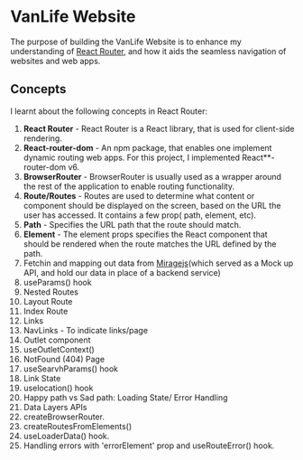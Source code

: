 # VanLife Website

The purpose of building the VanLife Website is to enhance my understanding of [React Router](https://www.reactrouter.com), and how it aids the seamless navigation of websites and web apps.

## Concepts

I learnt about the following concepts in React Router:

1. **React Router** - React Router is a React library, that is used for client-side rendering.
2. **React-router-dom** - An npm package, that enables one implement dynamic routing web apps. For this project, I implemented React\*\*-router-dom v6.
3. **BrowserRouter** - BrowserRouter is usually used as a wrapper around the rest of the application to enable routing functionality.
4. **Route/Routes** - Routes are used to determine what content or component should be displayed on the screen, based on the URL the user has accessed. It contains a few prop( path, element, etc).
5. **Path** - Specifies the URL path that the route should match.
6. **Element** - The element props specifies the React component that should be rendered when the route matches the URL defined by the path.
7. Fetchin and mapping out data from [Miragejs](https://www.miragejs.com)(which served as a Mock up API, and hold our data in place of a backend service)
8. useParams() hook
9. Nested Routes
10. Layout Route
11. Index Route
12. Links
13. NavLinks - To indicate links/page
14. Outlet component
15. useOutletContext()
16. NotFound (404) Page
17. useSearvhParams() hook
18. Link State
19. uselocation() hook
20. Happy path vs Sad path: Loading State/ Error Handling
21. Data Layers APIs
22. createBrowserRouter.
23. createRoutesFromElements()
24. useLoaderData() hook.
25. Handling errors with 'errorElement' prop and useRouteError() hook.
